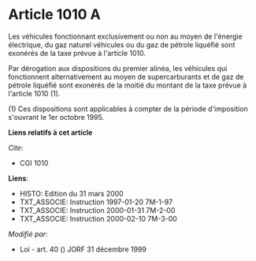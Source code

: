 # Article 1010 A

Les véhicules fonctionnant exclusivement ou non au moyen de l'énergie électrique, du gaz naturel véhicules ou du gaz de
pétrole liquéfié sont exonérés de la taxe prévue à l'article 1010.

Par dérogation aux dispositions du premier alinéa, les véhicules qui fonctionnent alternativement au moyen de supercarburants
et de gaz de pétrole liquéfié sont exonérés de la moitié du montant de la taxe prévue à l'article 1010 (1).

(1) Ces dispositions sont applicables à compter de la période d'imposition s'ouvrant le 1er octobre 1995.

**Liens relatifs à cet article**

_Cite_:

  - CGI 1010

**Liens**:

  - HISTO: Edition du 31 mars 2000
  - TXT_ASSOCIE: Instruction 1997-01-20 7M-1-97
  - TXT_ASSOCIE: Instruction 2000-01-31 7M-2-00
  - TXT_ASSOCIE: Instruction 2000-02-10 7M-3-00

_Modifié par_:

  - Loi - art. 40 () JORF 31 décembre 1999
